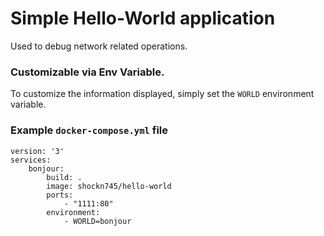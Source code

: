 # Simple Hello-World application
Used to debug network related operations.

### Customizable via Env Variable.

To customize the information displayed, simply set the `WORLD` environment variable.

### Example `docker-compose.yml` file

```
version: '3'
services:
    bonjour:
        build: .
        image: shockn745/hello-world
        ports:
            - "1111:80"
        environment:
            - WORLD=bonjour
```

